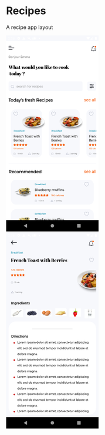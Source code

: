 # Recipes
A recipe app layout

<img src="https://github.com/Njumbi/Recipes/blob/master/app/src/main/res/drawable/home_page.png" height="50%" width="50%"/>

<img src="https://github.com/Njumbi/Recipes/blob/master/app/src/main/res/drawable/recipe.png" height="50%" width="50%"/>

